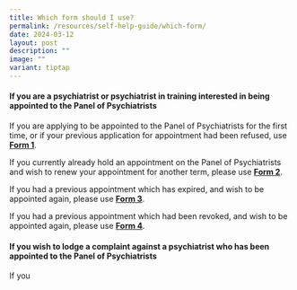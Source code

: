 ```yaml
---
title: Which form should I use?
permalink: /resources/self-help-guide/which-form/
date: 2024-03-12
layout: post
description: ""
image: ""
variant: tiptap
---
```

<h4>If you are a psychiatrist or psychiatrist in training interested in being appointed to the Panel of Psychiatrists</h4>
<p>If you are applying to be appointed to the Panel of Psychiatrists for
the first time, or if your previous application for appointment had been
refused, use <strong><u>Form 1</u></strong>.</p>
<p></p>
<p>If you currently already hold an appointment on the Panel of Psychiatrists
and wish to renew your appointment for another term, please use <strong><u>Form 2</u></strong>.</p>
<p></p>
<p>If you had a previous appointment which has expired, and wish to be appointed
again, please use <strong><u>Form 3</u></strong>.</p>
<p></p>
<p>If you had a previous appointment which had been revoked, and wish to
be appointed again, please use <strong><u>Form 4</u></strong>.</p>
<p></p>
<h4>If you wish to lodge a complaint against a psychiatrist who has been appointed to the Panel of Psychiatrists</h4>
<p>If you</p>